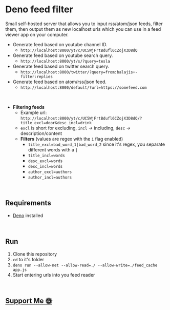 # Deno feed filter

Small self-hosted server that allows you to input rss/atom/json feeds, filter them, then output them as new localhost urls which you can use in a feed viewer app on your computer.
<br>

- Generate feed based on youtube channel ID.
  - `http://localhost:8000/yt/c/UC5WjFrtBdufl6CZojX3D8dQ`
- Generate feed based on youtube search query.
  - `http://localhost:8000/yt/s/?query=tesla`
- Generate feed based on twitter search query.
  - `http://localhost:8000/twitter/?query=from:balajis+-filter:replies`
- Generate feed based on atom/rss/json feed.
  - `http://localhost:8000/default/?url=https://somefeed.com`
<br>

- **Filtering feeds**
  - Example url: `http://localhost:8000/yt/c/UC5WjFrtBdufl6CZojX3D8dQ/?title_excl=door&desc_incl=drink`
  - `excl` is short for excluding, `incl` -> including, `desc` -> description/content
  - **Filters** (values are regex with the `i` flag enabled)
    - `title_excl=bad_word_1|bad_word_2` since it's regex, you separate different words with a `|`
    - `title_incl=words`
    - `desc_excl=words`
    - `desc_incl=words`
    - `author_excl=authors`
    - `author_incl=authors`
<br>

## Requirements

- [Deno](https://github.com/denoland/deno) installed
<br>

## Run

1. Clone this repository
2. `cd` to it's folder
3. `deno run --allow-net --allow-read=./ --allow-write=./feed_cache app.js`
4. Start entering urls into you feed reader

<br>

<h2>
  <a href="https://nogira.github.io/generate/donate.html" ><b>Support Me 🌞</b></a>
</h2>
